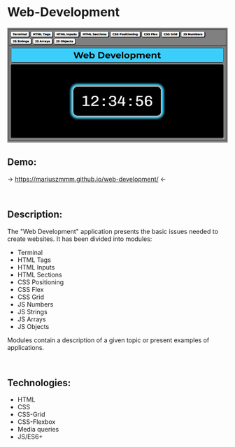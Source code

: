 # **Web-Development**

![Web-Development](/images/share.png)

## Demo:
→  https://mariuszmmm.github.io/web-development/  ←

<br>

## Description:
The "Web Development" application presents the basic issues needed to create websites.
It has been divided into modules:
- Terminal
- HTML Tags
- HTML Inputs
- HTML Sections
- CSS Positioning
- CSS Flex
- CSS Grid
- JS Numbers
- JS Strings
- JS Arrays
- JS Objects

Modules contain a description of a given topic or present examples of applications.

<br>

## Technologies:
- HTML
- CSS 
- CSS-Grid
- CSS-Flexbox
- Media queries
- JS/ES6+
